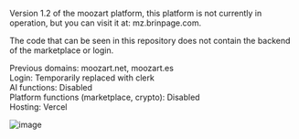 Version 1.2 of the moozart platform, this platform is not currently in operation, but you can visit it at: mz.brinpage.com. 

The code that can be seen in this repository does not contain the backend of the marketplace or login.

Previous domains: moozart.net, moozart.es <br/>
Login: Temporarily replaced with clerk <br/>
AI functions: Disabled <br/>
Platform functions (marketplace, crypto): Disabled <br/>
Hosting: Vercel <br/>

![image](https://github.com/user-attachments/assets/c4f0cf48-72e7-4cbd-b99b-608b02469dfa)
